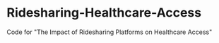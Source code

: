 # Ridesharing-Healthcare-Access
Code for "The Impact of Ridesharing Platforms on Healthcare Access"
